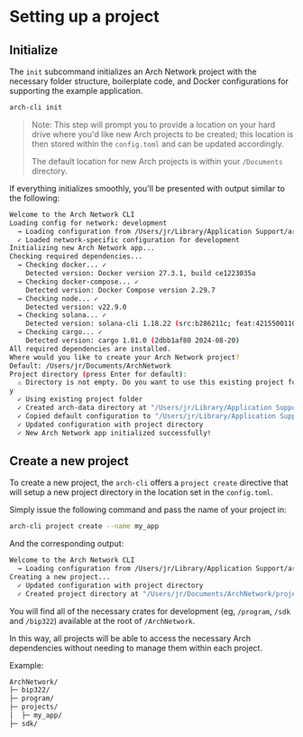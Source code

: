 # Setting up a project

## Initialize
The `init` subcommand initializes an Arch Network project with the necessary folder structure, boilerplate code, and Docker configurations for supporting the example application.

```bash
arch-cli init
```

> Note: This step will prompt you to provide a location on your hard drive where you'd like new Arch projects to be created; this location is then stored within the `config.toml` and can be updated accordingly.
> 
> The default location for new Arch projects is within your `/Documents` directory.

If everything initializes smoothly, you'll be presented with output similar to the following:
```bash
Welcome to the Arch Network CLI
Loading config for network: development
  → Loading configuration from /Users/jr/Library/Application Support/arch-cli/config.toml
  ✓ Loaded network-specific configuration for development
Initializing new Arch Network app...
Checking required dependencies...
  → Checking docker... ✓
    Detected version: Docker version 27.3.1, build ce1223035a
  → Checking docker-compose... ✓
    Detected version: Docker Compose version 2.29.7
  → Checking node... ✓
    Detected version: v22.9.0
  → Checking solana... ✓
    Detected version: solana-cli 1.18.22 (src:b286211c; feat:4215500110, client:SolanaLabs)
  → Checking cargo... ✓
    Detected version: cargo 1.81.0 (2dbb1af80 2024-08-20)
All required dependencies are installed.
Where would you like to create your Arch Network project?
Default: /Users/jr/Documents/ArchNetwork
Project directory (press Enter for default):
  ⚠ Directory is not empty. Do you want to use this existing project folder? (y/N)
y
  ✓ Using existing project folder
  ✓ Created arch-data directory at "/Users/jr/Library/Application Support/arch-cli/arch-data"
  ✓ Copied default configuration to "/Users/jr/Library/Application Support/arch-cli/config.toml"
  ✓ Updated configuration with project directory
  ✓ New Arch Network app initialized successfully!
```

## Create a new project
To create a new project, the `arch-cli` offers a `project create` directive that will setup a new project directory in the location set in the `config.toml`.

Simply issue the following command and pass the name of your project in:
```bash
arch-cli project create --name my_app
```

And the corresponding output:
```bash
Welcome to the Arch Network CLI
  → Loading configuration from /Users/jr/Library/Application Support/arch-cli/config.toml
Creating a new project...
  ✓ Updated configuration with project directory
  ✓ Created project directory at "/Users/jr/Documents/ArchNetwork/projects/my_app"
```

You will find all of the necessary crates for development (eg, `/program`, `/sdk` and `/bip322`) available at the root of `/ArchNetwork`. 

In this way, all projects will be able to access the necessary Arch dependencies without needing to manage them within each project.

Example:
```bash
ArchNetwork/
├─ bip322/
├─ program/
├─ projects/
│  ├─ my_app/
├─ sdk/
```
